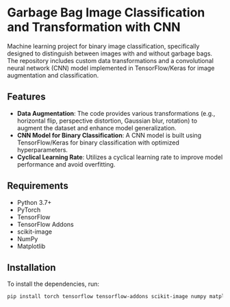 # Garbage Bag Image Classification and Transformation with CNN

 Machine learning project for binary image classification, specifically designed to distinguish between images with and without garbage bags. The repository includes custom data transformations and a convolutional neural network (CNN) model implemented in TensorFlow/Keras for image augmentation and classification.

## Features

- **Data Augmentation**: The code provides various transformations (e.g., horizontal flip, perspective distortion, Gaussian blur, rotation) to augment the dataset and enhance model generalization.
- **CNN Model for Binary Classification**: A CNN model is built using TensorFlow/Keras for binary classification with optimized hyperparameters.
- **Cyclical Learning Rate**: Utilizes a cyclical learning rate to improve model performance and avoid overfitting.

## Requirements

- Python 3.7+
- PyTorch
- TensorFlow
- TensorFlow Addons
- scikit-image
- NumPy
- Matplotlib

## Installation

To install the dependencies, run:
```bash
pip install torch tensorflow tensorflow-addons scikit-image numpy matplotlib
